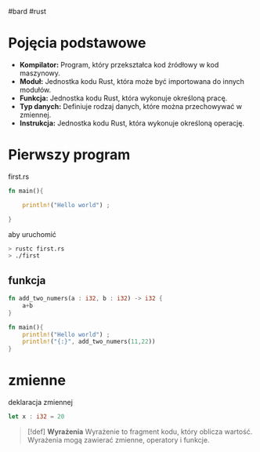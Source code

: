 #bard  #rust 


# Pojęcia podstawowe

- **Kompilator:** Program, który przekształca kod źródłowy w kod maszynowy.
- **Moduł:** Jednostka kodu Rust, która może być importowana do innych modułów.
- **Funkcja:** Jednostka kodu Rust, która wykonuje określoną pracę.
- **Typ danych:** Definiuje rodzaj danych, które można przechowywać w zmiennej.
- **Instrukcja:** Jednostka kodu Rust, która wykonuje określoną operację.


# Pierwszy program

first.rs
```rust
fn main(){

    println!("Hello world") ;

}
```

aby uruchomić
```bash
> rustc first.rs
> ./first


```

## funkcja
```rust
fn add_two_numers(a : i32, b : i32) -> i32 {
    a+b
}

fn main(){
    println!("Hello world") ;
    println!("{:}", add_two_numers(11,22))
}
```


# zmienne
deklaracja zmiennej
```rust
let x : i32 = 20
```

>[!def] **Wyrażenia**
   Wyrażenie to fragment kodu, który oblicza wartość. Wyrażenia mogą zawierać zmienne, operatory i funkcje.



